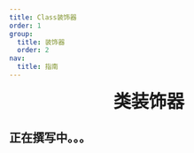 ```yaml
---
title: Class装饰器
order: 1
group:
  title: 装饰器
  order: 2
nav:
  title: 指南
---
```


<div style="text-align: center; font-size: xx-large;font-weight: bolder">类装饰器</div> 

## 正在撰写中。。。
